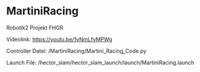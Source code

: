 # MartiniRacing
Robotik2 Projekt FHGR

Videolink:
https://youtu.be/1vNmLfvMPWg

Controller Datei: /MartiniRacing/Martini_Racing_Code.py

Launch File: /hector_slam/hector_slam_launch/launch/MartiniRacing.launch
